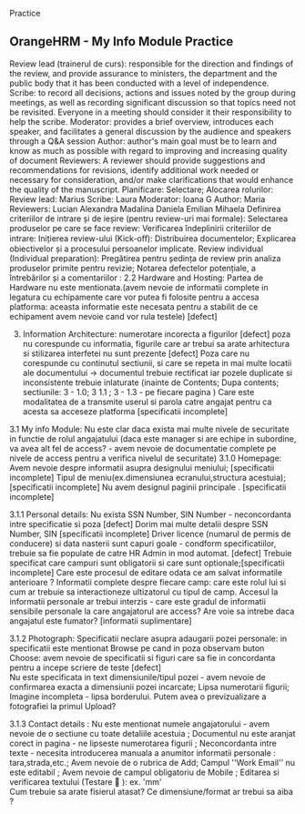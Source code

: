 Practice

## OrangeHRM - My Info Module Practice

Review lead (trainerul de curs): responsible for the direction and findings of the review, and provide assurance to ministers, the department and the public body that it has been conducted with a level of independence. 
Scribe: to record all decisions, actions and issues noted by the group during meetings, as well as recording significant discussion so that topics need not be revisited. Everyone in a meeting should consider it their responsibility to help the scribe.
Moderator: provides a brief overview, introduces each speaker, and facilitates a general discussion by the audience and speakers through a Q&A session
Author: author's main goal must be to learn and know as much as possible with regard to improving and increasing quality of document
Reviewers: A reviewer should provide suggestions and recommendations for revisions, identify additional work needed or necessary for consideration, and/or make clarifications that would enhance the quality of the manuscript.
Planificare:
Selectare;
Alocarea rolurilor:
Review lead: Marius
Scribe: Laura
Moderator: Ioana G
Author: Maria
Reviewers: 
Lucian
Alexandra
Madalina
Daniela
Emilian
Mihaela
Definirea criteriilor de intrare și de ieșire (pentru review-uri mai formale): 
Selectarea produselor pe care se face review:
Verificarea îndeplinirii criteriilor de intrare:
Inițierea review-ului (Kick-oﬀ):
Distribuirea documentelor;
Explicarea obiectivelor și a procesului persoanelor implicate.
Review individual (Individual preparation):
Pregătirea pentru ședința de review prin analiza produselor primite pentru revizie;
Notarea defectelor potențiale, a întrebărilor și a comentariilor : 
2.2 Hardware and Hosting:
Partea de Hardware nu este mentionata.(avem nevoie de informatii complete in legatura cu echipamente care vor putea fi folosite pentru a accesa platforma: aceasta informatie este necesata pentru a stabilit de ce echipament avem nevoie cand vor rula testele)  [defect]

3. Information Architecture:
numerotare incorecta a figurilor [defect]
poza nu corespunde cu informatia, figurile care ar trebui sa arate arhitectura si stilizarea interfetei nu sunt prezente [defect]
Poza care nu corespunde cu continutul sectiunii, si care se repeta in mai multe locatii ale documentului → documentul trebuie rectificat iar pozele duplicate si inconsistente trebuie inlaturate (inainte de Contents; Dupa contents; sectiunile: 3 - 1.0; 3 1.1 ; 3 - 1.3 - pe fiecare pagina )
Care este modalitatea de a transmite userul si parola catre angajat pentru ca acesta sa acceseze platforma [specificatii incomplete]

3.1 My info Module:
Nu este clar daca exista mai multe nivele de securitate in functie de rolul angajatului (daca este manager si are echipe in subordine, va avea alt fel de access? - avem nevoie de documentatie complete pe nivele de access pentru a verifica nivelul de securitate)
3.1.0 Homepage:
Avem nevoie despre informatii asupra designului meniului; [specificatii incomplete]
Tipul de meniu(ex.dimensiunea ecranului,structura acestuia);[specificatii incomplete]
Nu avem designul paginii principale . [specificatii incomplete] 


 3.1.1 Personal details:
Nu exista SSN Number, SIN Number - neconcordanta intre specificatie si poza [defect]
Dorim mai multe detalii despre SSN Number, SIN [specificatii incomplete] 
Driver licence (numarul de permis de conducere) si data nasterii sunt capuri goale - condform specificatiilor, trebuie sa fie populate de catre HR Admin in mod automat.  [defect] 
Trebuie specificat care campuri sunt obligatorii si care sunt optionale;[specificatii incomplete] 
Care este procesul de editare odata ce am salvat informatile anterioare ?
Informatii complete despre fiecare camp: care este rolul lui si cum ar trebuie sa interactioneze ultizatorul cu tipul de camp.
Accesul la informatii personale ar trebui interzis - care este gradul de informatii sensibile personale la care angajatorul are access? Are voie sa intrebe daca angajatul este fumator? [informatii suplimentare]

3.1.2 Photograph:
Specificatii neclare asupra adaugarii pozei personale: in specificatii este mentionat Browse pe cand in poza observam buton Choose: avem nevoie de specificatii si figuri care sa fie in concordanta pentru a incepe scriere de teste  [defect]  
Nu este specificata in text dimensiunile/tipul pozei - avem nevoie de confirmarea exacta a dimensiunii pozei incarcate;
Lipsa numerotarii figurii;
Imagine incompleta - lipsa borderului. 
Putem avea o previzualizare a fotografiei la primul Upload?

3.1.3 Contact details : 
Nu este mentionat numele angajatorului - avem nevoie de o sectiune cu toate detaliile acestuia ;
Documentul nu este aranjat corect in pagina - ne lipseste numerotarea figurii ;
Neconcordanta intre texte - necesita introducerea manuala a anumitor informatii personale : tara,strada,etc.; Avem nevoie de o rubrica de Add;
Campul ''Work Email'' nu este editabil ;
Avem nevoie de campul obligatoriu de Mobile ;
Editarea si verificarea textului (Testare 🙂 ): ex. 'mm'  
Cum trebuie sa arate fisierul atasat? Ce dimensiune/format ar trebui sa aiba ? 

